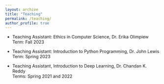```yaml
---
layout: archive
title: "Teaching"
permalink: /teaching/
author_profile: true
---
```


- Teaching Assistant: Ethics in Computer Science, Dr. Erika Olimpiew <br/>
  Term: Fall 2023

- Teaching Assistant: Introduction to Python Programming, Dr. John Lewis <br/>
  Term: Spring 2023

- Teaching Assistant, Introduction to Deep Learning, Dr. Chandan K. Reddy <br/>
  Terms: Spring 2021 and 2022  

